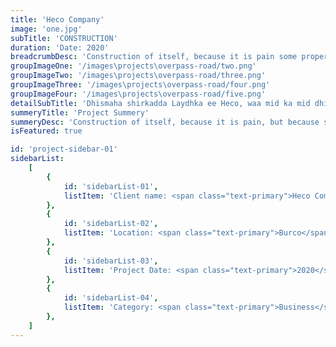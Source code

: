 ```yaml
---
title: 'Heco Company'
image: 'one.jpg'
subTitle: 'CONSTRUCTION'
duration: 'Date: 2020'
breadcrumbDesc: 'Construction of itself, because it is pain some proper style design occur are pleasure'
groupImageOne: '/images\projects\overpass-road/two.png'
groupImageTwo: '/images\projects\overpass-road/three.png'
groupImageThree: '/images\projects\overpass-road/four.png'
groupImageFour: '/images\projects\overpass-road/five.png'
detailSubTitle: 'Dhismaha shirkadda Laydhka ee Heco, waa mid ka mid dhismaayasha ganacsi ee ugu waaweyn magaalada Burco, kaas oo ay shirkadda Barako hirgelisay sannaddii 2020.'
summeryTitle: 'Project Summery'
summeryDesc: 'Construction of itself, because it is pain, but because some are proper style design occur in toil and pain pleasure we have a expert team some of the main features pleasure rationally encounter consequences that are extremely painful. Nor again is there anyone who loves or pursues or desires to obtain pain of itself, because it is pain, but because occasionally circumstances occur in which toil and pain can procure him some great pleasure...'
isFeatured: true

id: 'project-sidebar-01'
sidebarList:
    [
        {
            id: 'sidebarList-01',
            listItem: 'Client name: <span class="text-primary">Heco Company </span>',
        },
        {
            id: 'sidebarList-02',
            listItem: 'Location: <span class="text-primary">Burco</span>',
        },
        {
            id: 'sidebarList-03',
            listItem: 'Project Date: <span class="text-primary">2020</span>',
        },
        {
            id: 'sidebarList-04',
            listItem: 'Category: <span class="text-primary">Business</span>',
        },
    ]
---
```

